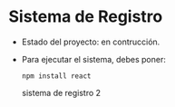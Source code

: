 <h1>Sistema de Registro</h1>

- Estado del proyecto: en contrucción.

- Para ejecutar el sistema, debes poner:

  ```npm install react```

  sistema de registro 2
